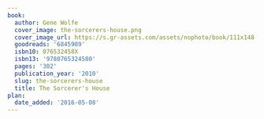 ```yaml
---
book:
  author: Gene Wolfe
  cover_image: the-sorcerers-house.png
  cover_image_url: https://s.gr-assets.com/assets/nophoto/book/111x148-bcc042a9c91a29c1d680899eff700a03.png
  goodreads: '6845909'
  isbn10: 076532458X
  isbn13: '9780765324580'
  pages: '302'
  publication_year: '2010'
  slug: the-sorcerers-house
  title: The Sorcerer's House
plan:
  date_added: '2016-05-08'
---
```

